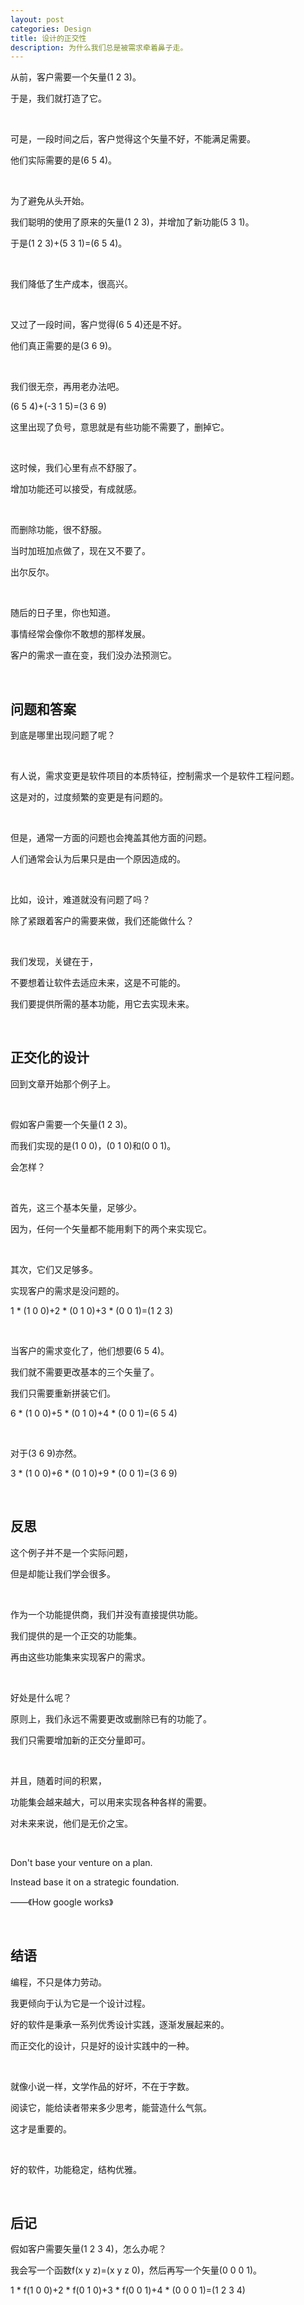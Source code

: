 ```yaml
---
layout: post
categories: Design
title: 设计的正交性
description: 为什么我们总是被需求牵着鼻子走。
---
```


从前，客户需要一个矢量(1 2 3)。

于是，我们就打造了它。

<br/>

可是，一段时间之后，客户觉得这个矢量不好，不能满足需要。

他们实际需要的是(6 5 4)。

<br/>

为了避免从头开始。

我们聪明的使用了原来的矢量(1 2 3)，并增加了新功能(5 3 1)。

于是(1 2 3)+(5 3 1)=(6 5 4)。

<br/>

我们降低了生产成本，很高兴。

<br/>

又过了一段时间，客户觉得(6 5 4)还是不好。

他们真正需要的是(3 6 9)。

<br/>

我们很无奈，再用老办法吧。

(6 5 4)+(-3 1 5)=(3 6 9)

这里出现了负号，意思就是有些功能不需要了，删掉它。

<br/>

这时候，我们心里有点不舒服了。

增加功能还可以接受，有成就感。

<br/>

而删除功能，很不舒服。

当时加班加点做了，现在又不要了。

出尔反尔。

<br/>

随后的日子里，你也知道。

事情经常会像你不敢想的那样发展。

客户的需求一直在变，我们没办法预测它。

<br/>

## **问题和答案**

到底是哪里出现问题了呢？

<br/>

有人说，需求变更是软件项目的本质特征，控制需求一个是软件工程问题。

这是对的，过度频繁的变更是有问题的。

<br/>

但是，通常一方面的问题也会掩盖其他方面的问题。

人们通常会认为后果只是由一个原因造成的。

<br/>

比如，设计，难道就没有问题了吗？

除了紧跟着客户的需要来做，我们还能做什么？

<br/>

我们发现，关键在于，

不要想着让软件去适应未来，这是不可能的。

我们要提供所需的基本功能，用它去实现未来。

<br/>

## **正交化的设计**

回到文章开始那个例子上。

<br/>

假如客户需要一个矢量(1 2 3)。

而我们实现的是(1 0 0)，(0 1 0)和(0 0 1)。

会怎样？

<br/>

首先，这三个基本矢量，足够少。

因为，任何一个矢量都不能用剩下的两个来实现它。

<br/>

其次，它们又足够多。

实现客户的需求是没问题的。

1 * (1 0 0)+2 * (0 1 0)+3 * (0 0 1)=(1 2 3)

<br/>

当客户的需求变化了，他们想要(6 5 4)。

我们就不需要更改基本的三个矢量了。

我们只需要重新拼装它们。

6 * (1 0 0)+5 * (0 1 0)+4 * (0 0 1)=(6 5 4)

<br/>

对于(3 6 9)亦然。

3 * (1 0 0)+6 * (0 1 0)+9 * (0 0 1)=(3 6 9)

<br/>

## **反思**

这个例子并不是一个实际问题，

但是却能让我们学会很多。

<br/>

作为一个功能提供商，我们并没有直接提供功能。

我们提供的是一个正交的功能集。

再由这些功能集来实现客户的需求。

<br/>

好处是什么呢？

原则上，我们永远不需要更改或删除已有的功能了。

我们只需要增加新的正交分量即可。

<br/>

并且，随着时间的积累，

功能集会越来越大，可以用来实现各种各样的需要。

对未来来说，他们是无价之宝。

<br/>

Don't base your venture on a plan. 

Instead base it on a strategic foundation.

——《How google works》

<br/>

## **结语**

编程，不只是体力劳动。

我更倾向于认为它是一个设计过程。

好的软件是秉承一系列优秀设计实践，逐渐发展起来的。

而正交化的设计，只是好的设计实践中的一种。

<br/>

就像小说一样，文学作品的好坏，不在于字数。

阅读它，能给读者带来多少思考，能营造什么气氛。

这才是重要的。

<br/>

好的软件，功能稳定，结构优雅。

<br/>

## **后记**

假如客户需要矢量(1 2 3 4)，怎么办呢？

我会写一个函数f(x y z)=(x y z 0)，然后再写一个矢量(0 0 0 1)。

1 * f(1 0 0)+2 * f(0 1 0)+3 * f(0 0 1)+4 * (0 0 0 1)=(1 2 3 4)




